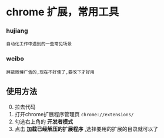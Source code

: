 # chrome 扩展，常用工具

### hujiang
    自动化工作中遇到的一些常见场景

### weibo
    屏蔽微博广告的,现在不好使了,要改下才好用

## 使用方法

0) 拉去代码
1) 打开chrome扩展程序管理页 `chrome://extensions/`
2) 勾选右上角的 **开发者模式**
3) 点击 **加载已经解压的扩展程序** ,选择要用的扩展的目录就可以了